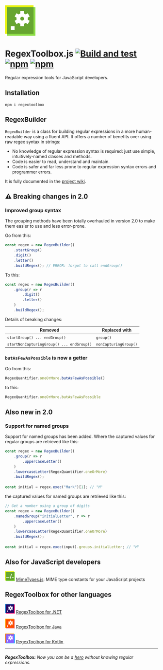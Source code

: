 ![icon](artwork/RegexToolbox-icon-100.png)

# RegexToolbox.js [![Build and test](https://github.com/markwhitaker/RegexToolbox.js/actions/workflows/build-and-test.yml/badge.svg)](https://github.com/markwhitaker/RegexToolbox.js/actions/workflows/build-and-test.yml) [![npm](https://img.shields.io/npm/v/regextoolbox)](https://www.npmjs.com/package/regextoolbox) [![npm](https://img.shields.io/npm/dw/regextoolbox)](https://www.npmjs.com/package/regextoolbox)

Regular expression tools for JavaScript developers.

## Installation

```
npm i regextoolbox
```

## RegexBuilder

`RegexBuilder` is a class for building regular expressions in a more human-readable way using a fluent API. It offers a number of benefits over using raw regex syntax in strings:

 - No knowledge of regular expression syntax is required: just use simple, intuitively-named classes and methods.
 - Code is easier to read, understand and maintain.
 - Code is safer and far less prone to regular expression syntax errors and programmer errors.

It is fully documented in the [project wiki](https://github.com/markwhitaker/RegexToolbox.JS/wiki).

## ⚠️ Breaking changes in 2.0

### Improved group syntax

The grouping methods have been totally overhauled in version 2.0 to make them easier to use and less error-prone.

Go from this:

```javascript
const regex = new RegexBuilder()
    .startGroup()
    .digit()
    .letter()
    .buildRegex(); // ERROR: forgot to call endGroup()
```

To this:

```javascript
const regex = new RegexBuilder()
    .group(r => r
        .digit()
        .letter()
    )
    .buildRegex();
```

Details of breaking changes:

| Removed                                   | Replaced with         |
|-------------------------------------------|-----------------------|
| `startGroup() ... endGroup()`             | `group()`             |
| `startNonCapturingGroup() ... endGroup()` | `nonCapturingGroup()` |

### `butAsFewAsPossible` is now a getter

Go from this:

```javascript
RegexQuantifier.oneOrMore.butAsFewAsPossible()
```

to this:

```javascript
RegexQuantifier.oneOrMore.butAsFewAsPossible
```

## Also new in 2.0

### Support for named groups

Support for named groups has been added. Where the captured values for regular groups are retrieved like this:

```javascript
const regex = new RegexBuilder()
    .group(r => r
        .uppercaseLetter()
    )
    .lowercaseLetter(RegexQuantifier.oneOrMore)
    .buildRegex();

const initial = regex.exec("Mark")[1]; // "M"
```

the captured values for named groups are retrieved like this:

```javascript
// Get a number using a group of digits
const regex = new RegexBuilder()
    .namedGroup("initialLetter", r => r
        .uppercaseLetter()
    )
    .lowercaseLetter(RegexQuantifier.oneOrMore)
    .buildRegex();

const initial = regex.exec(input).groups.initialLetter; // "M"
```

## Also for JavaScript developers

![icon](https://raw.githubusercontent.com/markwhitaker/MimeTypes.js/main/artwork/MimeTypes-icon-32.png) [MimeTypes.js](https://github.com/markwhitaker/MimeTypes.js): MIME type constants for your JavaScript projects

## RegexToolbox for other languages

![icon](https://raw.githubusercontent.com/markwhitaker/RegexToolbox.NET/master/Artwork/RegexToolbox-icon-32.png) [RegexToolbox for .NET](https://github.com/markwhitaker/RegexToolbox.NET)

![icon](https://raw.githubusercontent.com/markwhitaker/RegexToolbox.Java/master/artwork/RegexToolbox-icon-32.png) [RegexToolbox for Java](https://github.com/markwhitaker/RegexToolbox.Java)

![icon](https://raw.githubusercontent.com/markwhitaker/RegexToolbox.kt/master/artwork/RegexToolbox-icon-32.png) [RegexToolbox for Kotlin](https://github.com/markwhitaker/RegexToolbox.kt).

---
###### **RegexToolbox:** Now you can be a [hero](https://xkcd.com/208/) without knowing regular expressions.
